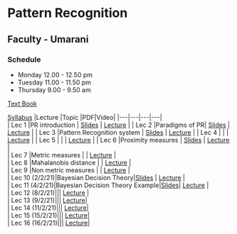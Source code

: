 # Pattern Recognition 
## Faculty - Umarani

### Schedule 
- Monday 12.00 - 12.50 pm  
- Tuesday 11.00 - 11.50 pm
- Thursday 9.00 - 9.50 am
							
[Text Book](https://github.com/dazzz/patrec2015/blob/master/Pattern%20Classification%20by%20Richard%20O.%20Duda%2C%20David%20G.%20Stork%2C%20Peter%20E.Hart%20.pdf)

[Syllabus](http://iiitdm.ac.in/img/electives/36_Pattern_Recognition.pdf)
|Lecture |Topic |PDF|Video|
|---|---|---|---|		
| Lec 1	|PR introduction	| [Slides](https://drive.google.com/file/d/1eogNjeKf9dDeGwaC25gLUFPj_0qWO98H/view?usp=sharing)	| [Lecture](https://drive.google.com/file/d/1oFzVt7S8_b6NgP47eITUXKEergeVjioB/view)	|
| Lec 2 |Paradigms of PR| [Slides](https://drive.google.com/file/d/1essCx8SF_adcOsm4c6NegxeDhSsLhIL8/view?usp=sharing)	| [Lecture](https://drive.google.com/file/d/14yVeTGLbNHSARSTfDBNNRvSJM_4qUKv_/view)	|
| Lec 3	|Pattern Recognition system | [Slides](https://drive.google.com/file/d/1H9l5lnmylEw-jfckPJqMm_dp4cFSy8GB/view?usp=sharing)	| [Lecture](https://drive.google.com/file/d/14NFuhu7EKobH0OhRzDu6B7doUsublc16/view)	|
| Lec 4	| |	| [Lecture](https://drive.google.com/file/d/1bpWLvxxFz1wSjIGXXcJLYY8IFJ1u6pbi/view)	|
| Lec 5	|	| 	| [Lecture](https://drive.google.com/file/d/1xip-WkWejKuxnfZSSd-V1U40n_zhwot_/view)	|
| Lec 6	|Proximity measures	| [Slides](https://docs.google.com/presentation/d/1FgolLDLkirl7OwkscfR4yWPO83cAVgEJ/edit#slide=id.p1)	| [Lecture](https://drive.google.com/file/d/1wSGXIiDGvjlaftQ2CcUX2p8HK02biBH9/view)	|			 
| Lec 7 |Metric measures	| 	| [Lecture](https://drive.google.com/file/d/1mdFNcktPl_ZSHHSkAvp-uC84WBJPmy7n/view)	|					
| Lec 8	|Mahalanobis distance	| 	| [Lecture](https://drive.google.com/file/d/1ewjRMkqCEgHZrAgqxUR-QLBn9hZZt1YD/view)	|																								
| Lec 9	|Non metric measures	| | [Lecture](https://drive.google.com/file/d/1u312Ukh703nL22v0ky714Nro8YHjzLjy/view)	|																																						
| Lec 10 (2/2/21)|Bayesian Decision Theory|[Slides]() | [Lecture](https://drive.google.com/file/d/1AFeUByA_-TZYiqpFzZiwhGRAMw3JknKd/view)	|																																							
| Lec 11 (4/2/21)|Bayesian Decision Theory Example|[Slides](https://drive.google.com/file/d/1TT8_Ox74Ps3ZBcSJ0PpV80NU5ErTvXdq/view)| [Lecture](https://drive.google.com/file/d/1JvfitzsFl972RgYBbB6vUfVyM-0YqYu1/view)	|																																							
| Lec 12 (8/2/21)||| [Lecture](https://drive.google.com/file/d/1ghFLtwQJ9gezvTIxSp9l6jPOtP2rZJmV/view)	|																																							
| Lec 13 (9/2/21)||| [Lecture](https://drive.google.com/file/d/1iAM8049YuWM667Z68Lw0fXPv27ioxgCQ/view)|																		
| Lec 14 (11/2/21)||| [Lecture](https://drive.google.com/file/d/1PFp4mU-g4y-440sTMdhLJDCpilDJIGJU/view)|																		
| Lec 15 (15/2/21)||| [Lecture](https://drive.google.com/file/d/1ljDAcPnubjPp48qfuC2elozuvPTVTN1U/view)|																		
| Lec 16 (16/2/21)||| [Lecture](https://drive.google.com/file/d/1JHcFus9PeARnb37nWDSglwm66CGc0G2Z/view)|																		
